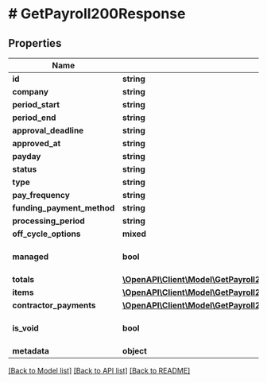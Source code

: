# # GetPayroll200Response

## Properties

Name | Type | Description | Notes
------------ | ------------- | ------------- | -------------
**id** | **string** |  | [optional]
**company** | **string** |  | [optional]
**period_start** | **string** |  | [optional]
**period_end** | **string** |  | [optional]
**approval_deadline** | **string** |  | [optional]
**approved_at** | **string** |  | [optional]
**payday** | **string** |  | [optional]
**status** | **string** |  | [optional]
**type** | **string** |  | [optional]
**pay_frequency** | **string** |  | [optional]
**funding_payment_method** | **string** |  | [optional]
**processing_period** | **string** |  | [optional]
**off_cycle_options** | **mixed** |  | [optional]
**managed** | **bool** |  | [optional] [default to true]
**totals** | [**\OpenAPI\Client\Model\GetPayroll200ResponseTotals**](GetPayroll200ResponseTotals.md) |  | [optional]
**items** | [**\OpenAPI\Client\Model\GetPayroll200ResponseItemsInner[]**](GetPayroll200ResponseItemsInner.md) |  | [optional]
**contractor_payments** | [**\OpenAPI\Client\Model\GetPayroll200ResponseContractorPaymentsInner[]**](GetPayroll200ResponseContractorPaymentsInner.md) |  | [optional]
**is_void** | **bool** |  | [optional] [default to true]
**metadata** | **object** |  | [optional]

[[Back to Model list]](../../README.md#models) [[Back to API list]](../../README.md#endpoints) [[Back to README]](../../README.md)

